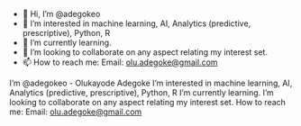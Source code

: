 - 👋 Hi, I’m @adegokeo
- 👀 I’m interested in machine learning, AI, Analytics (predictive, prescriptive), Python, R
- 🌱 I’m currently learning.
- 💞️ I’m looking to collaborate on any aspect relating my interest set.
- 📫 How to reach me: Email: olu.adegoke@gmail.com 

<!---
adegokeo/adegokeo is a ✨ special ✨ repository because its `README.md` (this file) appears on your GitHub profile.
You can click the Preview link to take a look at your changes.
--->
I’m @adegokeo - Olukayode Adegoke
I’m interested in machine learning, AI, Analytics (predictive, prescriptive), Python, R
I’m currently learning.
I’m looking to collaborate on any aspect relating my interest set.
How to reach me: Email: olu.adegoke@gmail.com 
